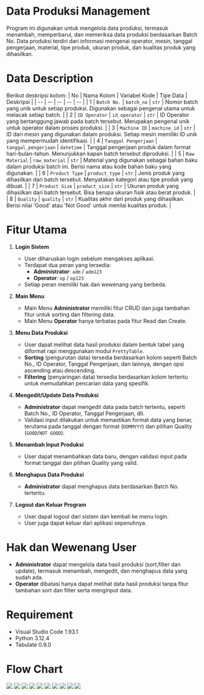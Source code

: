# Data Produksi Management
Program ini digunakan untuk mengelola data produksi, termasuk menambah, memperbarui, dan memeriksa data produksi berdasarkan Batch No. Data produksi terdiri dari informasi mengenai operator, mesin, tanggal pengerjaan, material, tipe produk, ukuran produk, dan kualitas produk yang dihasilkan.

# Data Description
Berikut deskripsi kolom:
| No | Nama Kolom | Variabel Kode | Tipe Data | Deskripsi |
| -- | -- | -- | -- | -- |
| 1 | `Batch No.` | `batch_no` | `str` | Nomor batch yang unik untuk setiap produksi. Digunakan sebagai pengenal utama untuk melacak setiap batch. |
| 2 | `ID Operator` | `id_operator` | `str` | ID Operator yang bertanggung jawab pada batch tersebut. Merupakan pengenal unik untuk operator dalam proses produksi. |
| 3 | `Machine ID` | `machine_id` | `str` | ID dari mesin yang digunakan dalam produksi. Setiap mesin memiliki ID unik yang mempermudah identifikasi. |
| 4 | `Tanggal Pengerjaan` | `tanggal_pengerjaan` | `datetime` | Tanggal pengerjaan produk dalam format hari-bulan-tahun. Menunjukkan kapan batch tersebut diproduksi. |
| 5 | `Raw Material` | `raw_material` | `str` | Material yang digunakan sebagai bahan baku dalam produksi batch ini. Berisi nama atau kode bahan baku yang digunakan. |
| 6 | `Product Type` | `product_type` | `str` | Jenis produk yang dihasilkan dari batch tersebut. Menyatakan kategori atau tipe produk yang dibuat. |
| 7 | `Product Size` | `product_size` | `str` | Ukuran produk yang dihasilkan dari batch tersebut. Bisa berupa ukuran fisik atau berat produk. |
| 8 | `Quality` | `quality` | `str` | Kualitas akhir dari produk yang dihasilkan. Berisi nilai 'Good' atau 'Not Good' untuk menilai kualitas produk. |

# Fitur Utama

1. **Login Sistem**
   - User diharuskan login sebelum mengakses aplikasi.
   - Terdapat dua peran yang tersedia:
     - **Administrator**: `adm` / `adm123`
     - **Operator**: `op` / `op123`
   - Setiap peran memiliki hak dan wewenang yang berbeda.

2. **Main Menu**
   - Main Menu **Administrator** memiliki fitur CRUD dan juga tambahan fitur untuk sorting dan filtering data.
   - Main Menu **Operator** hanya terbatas pada fitur Read dan Create.

3. **Menu Data Produksi**
   - User dapat melihat data hasil produksi dalam bentuk tabel yang diformat rapi menggunakan modul `PrettyTable`.
   - **Sorting** (pengurutan data) tersedia berdasarkan kolom seperti Batch No., ID Operator, Tanggal Pengerjaan, dan lainnya, dengan opsi ascending atau descending.
   - **Filtering** (penyaringan data) tersedia berdasarkan kolom tertentu untuk memudahkan pencarian data yang spesifik.

4. **Mengedit/Update Data Produksi**
   - **Administrator** dapat mengedit data pada batch tertentu, seperti Batch No., ID Operator, Tanggal Pengerjaan, dll.
   - Validasi input dilakukan untuk memastikan format data yang benar, terutama pada tanggal dengan format (`DDMMYYY`) dan pilihan Quality (`GOOD`/`NOT GOOD`).

5. **Menambah Input Produksi**
   - User dapat menambahkan data baru, dengan validasi input pada format tanggal dan pilihan Quality yang valid.

6. **Menghapus Data Produksi**
   - **Administrator** dapat menghapus data berdasarkan Batch No. tertentu.

7. **Logout dan Keluar Program**
   - User dapat logout dari sistem dan kembali ke menu login.
   - User juga dapat keluar dari aplikasi sepenuhnya.

# Hak dan Wewenang User

- **Administrator** dapat mengelola data hasil produksi (sort,filter dan update), termasuk menambah, mengedit, dan menghapus data yang sudah ada.
- **Operator** dibatasi hanya dapat melihat data hasil produksi tanpa fitur tambahan sort dan filter serta menginput data.

# Requirement
- Visual Studio Code 1.93.1
- Python 3.12.4
- Tabulate 0.9.0

# Flow Chart
  ![](https://raw.githubusercontent.com/satriaym/capstone-project-m1/main/docs/1.%20Menu%20Login.png)
   ![ ](https://raw.githubusercontent.com/satriaym/capstone-project-m1/main/docs/2.%20Main%20Menu%20Administrator.png)
![ ](https://raw.githubusercontent.com/satriaym/capstone-project-m1/main/docs/3.%20Main%20Menu%20Operator.png)
![ ](https://raw.githubusercontent.com/satriaym/capstone-project-m1/main/docs/4.%20Menu%20Data%20Produksi.png)
![ ](https://raw.githubusercontent.com/satriaym/capstone-project-m1/main/docs/5.%20Menu%20Sorting.png)
![ ](https://raw.githubusercontent.com/satriaym/capstone-project-m1/main/docs/6.%20Sort%20By.png)
![ ](https://raw.githubusercontent.com/satriaym/capstone-project-m1/main/docs/7.%20Menu%20Filter.png)
![ ](https://raw.githubusercontent.com/satriaym/capstone-project-m1/main/docs/8.%20Update%20Data.png)
![ ](https://raw.githubusercontent.com/satriaym/capstone-project-m1/main/docs/9.%20Create%20Data.png)
![ ](https://raw.githubusercontent.com/satriaym/capstone-project-m1/main/docs/99.%20Remove%20Data.png)
